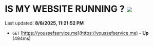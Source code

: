 # IS MY WEBSITE RUNNING ? [![](https://img.shields.io/static/v1?label=Sponsor&message=%E2%9D%A4&logo=GitHub&color=%23fe8e86)](https://github.com/sponsors/Youssef-Lehmam)

Last updated: **8/8/2025, 11:21:52 PM**

- `GET` [https://youssefservice.me](https://youssefservice.me) - **Up** (494ms)
